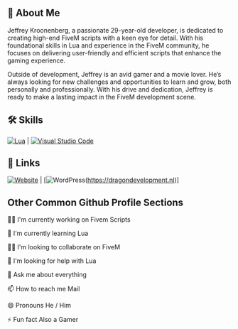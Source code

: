 ## 🚀 About Me
Jeffrey Kroonenberg, a passionate 29-year-old developer, is dedicated to creating high-end FiveM scripts with a keen eye for detail. With his foundational skills in Lua and experience in the FiveM community, he focuses on delivering user-friendly and efficient scripts that enhance the gaming experience.

Outside of development, Jeffrey is an avid gamer and a  movie lover. He’s always looking for new challenges and opportunities to learn and grow, both personally and professionally. With his drive and dedication, Jeffrey is ready to make a lasting impact in the FiveM development scene.


## 🛠 Skills
  [![Lua](https://img.shields.io/badge/Lua-%232C2D72.svg?logo=lua&logoColor=white)](#) | 	[![Visual Studio Code](https://custom-icon-badges.demolab.com/badge/Visual%20Studio%20Code-0078d7.svg?logo=vsc&logoColor=white)](#)
## 🔗 Links
[![Website](https://img.shields.io/website-up-down-green-red/http/NOTAWORKINGLINK.com.svg)](#) | [![WordPress](https://img.shields.io/badge/WordPress-%2321759B.svg?logo=wordpress&logoColor=white)(https://dragondevelopment.nl)]


## Other Common Github Profile Sections
👩‍💻 I'm currently working on Fivem Scripts

🧠 I'm currently learning Lua

👯‍♀️ I'm looking to collaborate on FiveM

🤔 I'm looking for help with Lua

💬 Ask me about everything

📫 How to reach me Mail

😄 Pronouns He / Him

⚡️ Fun fact Also a Gamer

